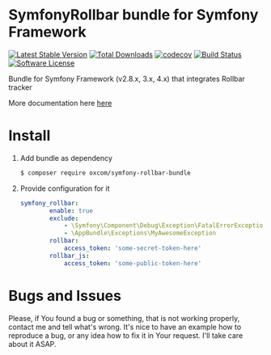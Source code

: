 # SymfonyRollbar bundle for Symfony Framework
[![Latest Stable Version](https://poser.pugx.org/oxcom/symfony-rollbar-bundle/v/stable)](https://packagist.org/packages/oxcom/symfony-rollbar-bundle)
[![Total Downloads](https://poser.pugx.org/oxcom/symfony-rollbar-bundle/downloads)](https://packagist.org/packages/oxcom/symfony-rollbar-bundle)
[![codecov](https://codecov.io/gh/OxCom/symfony-rollbar-bundle/branch/master/graph/badge.svg)](https://codecov.io/gh/OxCom/symfony-rollbar-bundle)
[![Build Status](https://travis-ci.org/OxCom/symfony-rollbar-bundle.svg?branch=master)](https://travis-ci.org/OxCom/symfony-rollbar-bundle)
[![Software License](https://img.shields.io/badge/license-MIT-brightgreen.svg?style=flat-square)](LICENSE)

Bundle for Symfony Framework (v2.8.x, 3.x, 4.x) that integrates Rollbar tracker

More documentation here [here](https://github.com/OxCom/symfony-rollbar-bundle/tree/master/Resources/doc)

# Install
1. Add bundle as dependency
    ```bash
    $ composer require oxcom/symfony-rollbar-bundle
    ```
2. Provide configuration for it
    ```yaml
    symfony_rollbar:
            enable: true
            exclude:
                - \Symfony\Component\Debug\Exception\FatalErrorException
                - \AppBundle\Exceptions\MyAwesomeException
            rollbar:
                access_token: 'some-secret-token-here'
            rollbar_js:
                access_token: 'some-public-token-here'
    ```

# Bugs and Issues
Please, if You found a bug or something, that is not working properly, contact me and tell what's wrong. 
It's nice to have an example how to reproduce a bug, or any idea how to fix it in Your request. I'll take care about it ASAP.
